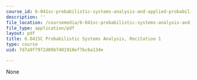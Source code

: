 ```yaml
---
course_id: 6-041sc-probabilistic-systems-analysis-and-applied-probability-fall-2013
description: ''
file_location: /coursemedia/6-041sc-probabilistic-systems-analysis-and-applied-probability-fall-2013/7d7a9f7972d09b7401910ef7bc6a134e_MIT6_041SCF13_rec01.pdf
file_type: application/pdf
layout: pdf
title: 6.041SC Probabilistic Systems Analysis, Recitation 1
type: course
uid: 7d7a9f7972d09b7401910ef7bc6a134e

---
```

None